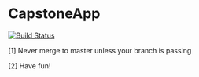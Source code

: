 # CapstoneApp
[![Build Status](https://travis-ci.org/zackhillman/CapstoneApp.svg?branch=master)](https://travis-ci.org/zackhillman/CapstoneApp)

[1] Never merge to master unless your branch is passing

[2] Have fun!
